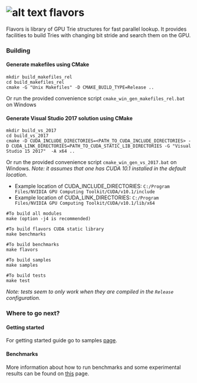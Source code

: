 ![alt text](https://www.iconsdb.com/icons/download/guacamole-green/ice-cream-2-48.png)
flavors
=======

Flavors is library of GPU Trie structures for fast parallel lookup. It provides facilities to build Tries with changing bit stride and search them on the GPU.



### Building

#### Generate makefiles using CMake

```
mkdir build_makefiles_rel
cd build_makefiles_rel
cmake -G "Unix Makefiles" -D CMAKE_BUILD_TYPE=Release ..
```
Or run the provided convenience script `cmake_win_gen_makefiles_rel.bat` on Windows

#### Generate Visual Studio 2017 solution using CMake

```
mkdir build_vs_2017
cd build_vs_2017
cmake -D CUDA_INCLUDE_DIRECTORIES=<PATH_TO_CUDA_INCLUDE_DIRECTORIES> -D CUDA_LINK_DIRECTORIES=PATH_TO_CUDA_STATIC_LIB_DIRECTORIES -G "Visual Studio 15 2017"  -A x64 ..
```
Or run the provided convenience script `cmake_win_gen_vs_2017.bat` on Windows. *Note: it assumes that one has CUDA 10.1 installed in the default location*.

* Example location of CUDA_INCLUDE_DIRECTORIES: `C:/Program Files/NVIDIA GPU Computing Toolkit/CUDA/v10.1/include`
* Example location of CUDA_LINK_DIRECTORIES: `C:/Program Files/NVIDIA GPU Computing Toolkit/CUDA/v10.1/lib/x64`

```
#To build all modules
make (option -j4 is recommended)

#To build flavors CUDA static library
make benchmarks

#To build benchmarks
make flavors

#To build samples
make samples

#To build tests
make test
```
*Note: tests seem to only work when they are compiled in the `Release` configuration.*

### Where to go next?

#### Getting started

For getting started guide go to samples [page](samples/README.md).

#### Benchmarks

More information about how to run benchmarks and some experimental results can be found on [this](benchmarks/README.md) page.
